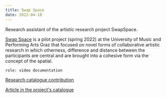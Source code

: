 ```yaml
---
title: Swap Space
date: 2022-04-18
---
```


Research assistant of the artistic research project SwapSpace.

[Swap Space](https://www.researchcatalogue.net/view/1562714/1562715) is a pilot project (spring 2022) at the University of Music and Performing Arts Graz that focused on novel forms of collaborative artistic research in which otherness, difference and distance between the participants are central and are brought into a cohesive form via the concept of the spatial. 

`role: video documentation`

[Research catalogue contribution](https://www.researchcatalogue.net/view/1562714/1705984)

[Article in the project's catalogue](https://www.researchcatalogue.net/view/1562714/1767350)